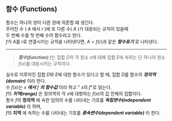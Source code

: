 함수 (Functions)
--------------
함수는 하나의 양이 다른 양에 의존할 떄 생긴다.  
주어진 수 ( $A$ 에서 $r$ )에 또 다른 수( $A$ )가 대응되는 규칙이 있을때  
두 번째 수를 첫 번째 수의 함수라고 한다.  
$f$가 $A$를 $r$로 연결시키는 규칙을 나타낸다면, $A = f(r)$과 같은 _**함수표기**_ 로 나타낸다.  
***
> _**함수(function)**_ $f$는 집합 $D$의 각 원소 $x$에 대해 집합 $E$에 속하는 단 하나의 원소 $f(x)$를 대응시키는 규칙이다. 
 
실수로 이루어진 집합 $D$와 $E$에 대한 함수가 있다고 할 때, 집합 $D$를 함수의 _**정의역(domain)**_ 이라 한다.  
수 $f(x)$는 $x$ _**에서**_ $f$ _**의 함수값**_ 이라 하고 " $x$의 $f$"로 읽는다.  
$f$의 _**치역(range)**_ 은 정의역의 각 $x$에 대항하는 $f(x)$의 값 전체의 집합이다.  
함수 $f$의 **정의역** 에 속한 임의의 수를 나타내는 기호를 _**독립변수(independent variable)**_ 라 하며,  
$f$의 **치역** 에 속하는 수를 나타내는 기호를 _**종속변수(dependent variable)**_ 라 한다.  
